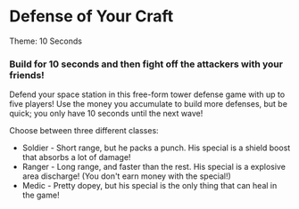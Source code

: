 # Defense of Your Craft

Theme: 10 Seconds

### Build for 10 seconds and then fight off the attackers with your friends!


Defend your space station in this free-form tower defense game with up to five players! Use the money you accumulate to build more defenses, but be quick; you only have 10 seconds until the next wave!

Choose between three different classes:

* Soldier - Short range, but he packs a punch. His special is a shield boost that absorbs a lot of damage!
* Ranger - Long range, and faster than the rest. His special is a explosive area discharge! (You don't earn money with the special!)
* Medic - Pretty dopey, but his special is the only thing that can heal in the game!
